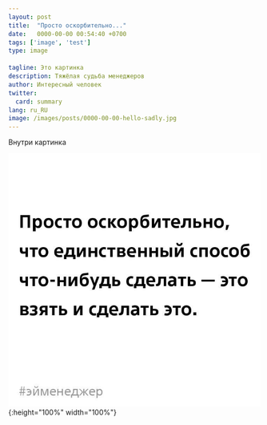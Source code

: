 ```yaml
---
layout: post
title:  "Просто оскорбительно..."
date:   0000-00-00 00:54:40 +0700
tags: ['image', 'test']
type: image

tagline: Это картинка
description: Тяжёлая судьба менеджеров
author: Интересный человек
twitter:
  card: summary
lang: ru_RU
image: /images/posts/0000-00-00-hello-sadly.jpg
---
```


Внутри картинка

<!--more-->

![Вот так](/images/posts/0000-00-00-hello-sadly.jpg){:height="100%" width="100%"}
